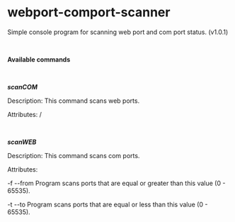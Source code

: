 # webport-comport-scanner
Simple console program for scanning web port and com port status. (v1.0.1)

<br/>

**Available commands**

<br/>


***scanCOM***

Description: This command scans web ports. 

Attributes: /


<br/>

***scanWEB***

Description: This command scans com ports. 

Attributes:

-f --from Program scans ports that are equal or greater than this value (0 - 65535).

-t --to Program scans ports that are equal or less than this value (0 - 65535).
